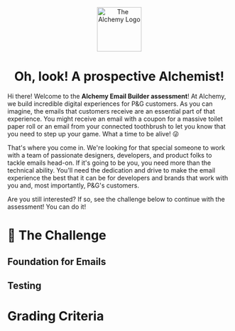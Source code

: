 <p align="center">
  <img alt="The Alchemy Logo" src="https://res.cloudinary.com/alcmy/image/upload/v1590027295/alchemy/alchemy-icon.png" width="100" />
</p>
<h1 align="center">
  Oh, look! A prospective Alchemist!
</h1>

Hi there! Welcome to the **Alchemy Email Builder assessment**! At Alchemy, we build incredible digital experiences for P&G customers. As you can imagine, the emails that customers receive are an essential part of that experience. You might receive an email with a coupon for a massive toilet paper roll or an email from your connected toothbrush to let you know that you need to step up your game. What a time to be alive! :stuck_out_tongue_winking_eye:

That's where you come in. We're looking for that special someone to work with a team of passionate designers, developers, and product folks to tackle emails head-on. If it's going to be you, you need more than the technical ability. You'll need the dedication and drive to make the email experience the best that it can be for developers and brands that work with you and, most importantly, P&G's customers.

Are you still interested? If so, see the challenge below to continue with the assessment! You can do it!

# :muscle: The Challenge

## Foundation for Emails

## Testing

# Grading Criteria
